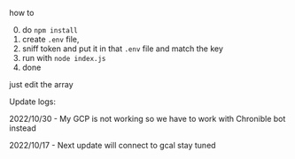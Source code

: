 how to

0. do `npm install`
1. create `.env` file, 
2. sniff token and put it in that `.env` file and match the key
3. run with `node index.js`
4. done


just edit the array

Update logs:

2022/10/30 - My GCP is not working so we have to work with Chronible bot instead

2022/10/17 - Next update will connect to gcal stay tuned

